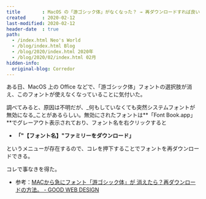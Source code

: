 ```yaml
---
title        : MacOS の「游ゴシック体」がなくなった？ → 再ダウンロードすれば良い
created      : 2020-02-12
last-modified: 2020-02-12
header-date  : true
path:
  - /index.html Neo's World
  - /blog/index.html Blog
  - /blog/2020/index.html 2020年
  - /blog/2020/02/index.html 02月
hidden-info:
  original-blog: Corredor
---
```


ある日、MacOS 上の Office などで、「游ゴシック体」フォントの選択肢が消え、このフォントが使えなくなっていることに気付いた。

調べてみると、原因は不明だが、_何もしていなくても突然システムフォントが無効になる_ことがあるらしい。無効にされたフォントは**「Font Book.app」**でグレーアウト表示されており、フォント名を右クリックすると

- **「"【フォント名】"ファミリーをダウンロード」**

というメニューが存在するので、コレを押下することでフォントを再ダウンロードできる。

コレで事なきを得た。

- 参考：[MACから急にフォント「游ゴシック体」が 消えたら？再ダウンロードの方法。 - GOOD WEB DESIGN](https://good-web-design.com/column/mac-yu-gothic-download)
